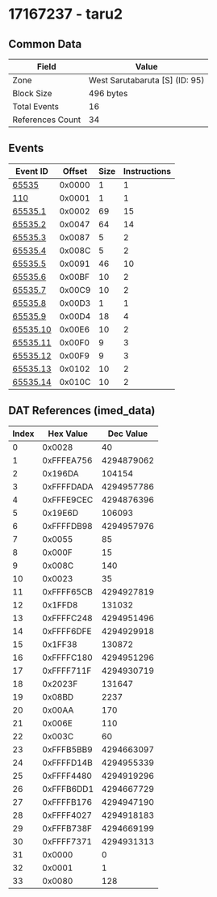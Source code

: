 # 17167237 - taru2

## Common Data

| Field            | Value                          |
|------------------|--------------------------------|
| Zone             | West Sarutabaruta [S] (ID: 95) |
| Block Size       | 496 bytes                      |
| Total Events     | 16                             |
| References Count | 34                             |

## Events

| Event ID                  | Offset   |   Size |   Instructions |
|---------------------------|----------|--------|----------------|
| [65535](./65535.md)       | 0x0000   |      1 |              1 |
| [110](./110.md)           | 0x0001   |      1 |              1 |
| [65535.1](./65535.1.md)   | 0x0002   |     69 |             15 |
| [65535.2](./65535.2.md)   | 0x0047   |     64 |             14 |
| [65535.3](./65535.3.md)   | 0x0087   |      5 |              2 |
| [65535.4](./65535.4.md)   | 0x008C   |      5 |              2 |
| [65535.5](./65535.5.md)   | 0x0091   |     46 |             10 |
| [65535.6](./65535.6.md)   | 0x00BF   |     10 |              2 |
| [65535.7](./65535.7.md)   | 0x00C9   |     10 |              2 |
| [65535.8](./65535.8.md)   | 0x00D3   |      1 |              1 |
| [65535.9](./65535.9.md)   | 0x00D4   |     18 |              4 |
| [65535.10](./65535.10.md) | 0x00E6   |     10 |              2 |
| [65535.11](./65535.11.md) | 0x00F0   |      9 |              3 |
| [65535.12](./65535.12.md) | 0x00F9   |      9 |              3 |
| [65535.13](./65535.13.md) | 0x0102   |     10 |              2 |
| [65535.14](./65535.14.md) | 0x010C   |     10 |              2 |

## DAT References (imed_data)

|   Index | Hex Value   |   Dec Value |
|---------|-------------|-------------|
|       0 | 0x0028      |          40 |
|       1 | 0xFFFEA756  |  4294879062 |
|       2 | 0x196DA     |      104154 |
|       3 | 0xFFFFDADA  |  4294957786 |
|       4 | 0xFFFE9CEC  |  4294876396 |
|       5 | 0x19E6D     |      106093 |
|       6 | 0xFFFFDB98  |  4294957976 |
|       7 | 0x0055      |          85 |
|       8 | 0x000F      |          15 |
|       9 | 0x008C      |         140 |
|      10 | 0x0023      |          35 |
|      11 | 0xFFFF65CB  |  4294927819 |
|      12 | 0x1FFD8     |      131032 |
|      13 | 0xFFFFC248  |  4294951496 |
|      14 | 0xFFFF6DFE  |  4294929918 |
|      15 | 0x1FF38     |      130872 |
|      16 | 0xFFFFC180  |  4294951296 |
|      17 | 0xFFFF711F  |  4294930719 |
|      18 | 0x2023F     |      131647 |
|      19 | 0x08BD      |        2237 |
|      20 | 0x00AA      |         170 |
|      21 | 0x006E      |         110 |
|      22 | 0x003C      |          60 |
|      23 | 0xFFFB5BB9  |  4294663097 |
|      24 | 0xFFFFD14B  |  4294955339 |
|      25 | 0xFFFF4480  |  4294919296 |
|      26 | 0xFFFB6DD1  |  4294667729 |
|      27 | 0xFFFFB176  |  4294947190 |
|      28 | 0xFFFF4027  |  4294918183 |
|      29 | 0xFFFB738F  |  4294669199 |
|      30 | 0xFFFF7371  |  4294931313 |
|      31 | 0x0000      |           0 |
|      32 | 0x0001      |           1 |
|      33 | 0x0080      |         128 |
